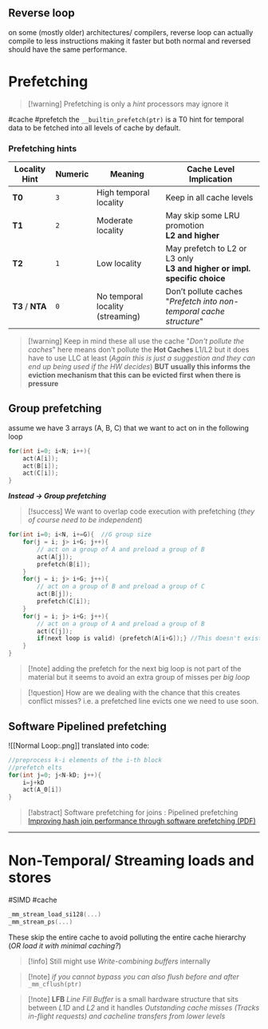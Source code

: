 ## Reverse loop
on some (mostly older) architectures/ compilers, reverse loop can actually compile to less instructions making it faster but both normal and reversed should have the same performance.
# Prefetching
>[!warning] Prefetching is only a *hint* processors may ignore it

#cache #prefetch
the `__builtin_prefetch(ptr)` is a T0 hint for temporal data to be fetched into all levels of cache by default.
### Prefetching hints
| Locality Hint    | Numeric | Meaning                          | Cache Level Implication                                                     |
| ---------------- | ------- | -------------------------------- | --------------------------------------------------------------------------- |
| **T0**           | `3`     | High temporal locality           | Keep in all cache levels                                                    |
| **T1**           | `2`     | Moderate locality                | May skip some LRU promotion<br>**L2 and higher**                            |
| **T2**           | `1`     | Low locality                     | May prefetch to L2 or L3 only<br>**L3 and higher or impl. specific choice** |
| **T3** / **NTA** | `0`     | No temporal locality (streaming) | Don’t pollute caches "*Prefetch into non-temporal cache structure*"         |

>[!warning] Keep in mind these all use the cache
> "*Don't pollute the caches*" here means don't pollute the **Hot Caches** L1/L2 but it does have to use LLC at least (*Again this is just a suggestion and they can end up being used if the HW decides*)
> **BUT usually this informs the eviction mechanism that this can be evicted first when there is pressure**

## Group prefetching
assume we have 3 arrays (A, B, C) that we want to act on in the following loop
```cpp
for(int i=0; i<N; i++){
	act(A[i]);
	act(B[i]);
	act(C[i]);
}
```
***Instead -> Group prefetching***
>[!success] We want to overlap code execution with prefetching (*they of course need to be independent*)

``` cpp
for(int i=0; i<N, i+=G){  //G group size
	for(j = i; j> i+G; j++){
		// act on a group of A and preload a group of B
		act(A[j]);
		prefetch(B[i]);
	}
	for(j = i; j> i+G; j++){
		// act on a group of B and preload a group of C
		act(B[j]);
		prefetch(C[i]);
	}
	for(j = i; j> i+G; j++){
		// act on a group of A and preload a group of B
		act(C[j]);
		if(next loop is valid) {prefetch(A[i+G]);} //This doesn't exist in the material
	}
}
``` 
>[!note] adding the prefetch for the next big loop is not part of the material but it seems to avoid an extra group of misses per *big loop*

>[!question] How are we dealing with the chance that this creates conflict misses? i.e. a prefetched line evicts one we need to use soon.


## Software Pipelined prefetching
![[Normal Loop:.png]]
translated into code:
``` cpp
//preprocess k-i elements of the i-th block
//prefetch elts
for(int j=0; j<N-kD; j++){
	i=j+kD
	act(A_0[i])
}
```
>[!abstract] Software prefetching for joins : Pipelined prefetching
> [Improving hash join performance through software prefetching (PDF)](Resources/paper1.pdf)

---
# Non-Temporal/ Streaming loads and stores
#SIMD #cache 
``` cpp
_mm_stream_load_si128(...) 
_mm_stream_ps(...)
``` 
These skip the entire cache to avoid polluting the entire cache hierarchy (*OR load it with minimal caching?*)
>[!info] Still might use *Write-combining buffers* internally

>[!note] *if you cannot bypass you can also flush before and after*
> `_mm_cflush(ptr)` 

>[!note] **LFB** *Line Fill Buffer*
> is a small hardware structure that sits between *L1D* and *L2* and it handles *Outstanding cache misses (Tracks in-flight requests) and cacheline transfers from lower levels*

